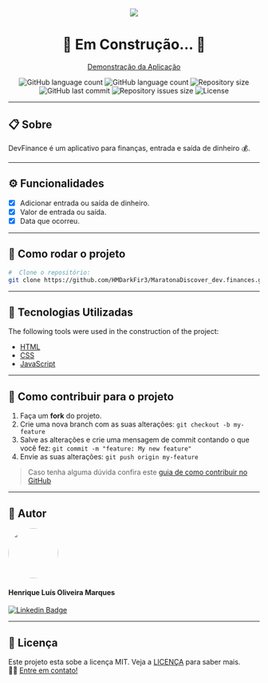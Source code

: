 <h1 align="center">
  <img src="https://user-images.githubusercontent.com/65872394/110146547-775df480-7db9-11eb-914e-b6702075d1af.png" />
</h1>

<h1 align="center">
  🚧 Em Construção... 🚧
</h1>

<p align="center" >
  <a href="https://devfinances-rose.vercel.app">Demonstração da Aplicação</a>
</p>

<p align="center" >
  <img alt="GitHub language count" src="https://img.shields.io/github/languages/top/hmdarkfir3/MaratonaDiscover_dev.finances" />
  
  <img alt="GitHub language count" src="https://img.shields.io/github/languages/count/hmdarkfir3/MaratonaDiscover_dev.finances" />

  <img alt="Repository size" src="https://img.shields.io/github/repo-size/hmdarkfir3/MaratonaDiscover_dev.finances">
  
  <img alt="GitHub last commit" src="https://img.shields.io/github/last-commit/hmdarkfir3/MaratonaDiscover_dev.finances">
  
  <img alt="Repository issues size" src="https://img.shields.io/github/issues/hmdarkfir3/MaratonaDiscover_dev.finances">
  
  <img alt="License" src="https://img.shields.io/badge/license-MIT-blue.svg" />
</p>
  
---

## 📋 Sobre
DevFinance é um aplicativo para finanças, entrada e saída de dinheiro 💰.

---

## ⚙️ Funcionalidades

- [x] Adicionar entrada ou saída de dinheiro.
- [x] Valor de entrada ou saída.
- [x] Data que ocorreu.
  
---

## 📂 Como rodar o projeto

```bash
#  Clone o repositório:
git clone https://github.com/HMDarkFir3/MaratonaDiscover_dev.finances.git
```

---

## 🚀 Tecnologias Utilizadas
 
The following tools were used in the construction of the project:

- [HTML](https://developer.mozilla.org/pt-BR/docs/Web/Guide/HTML/HTML5)
- [CSS](https://developer.mozilla.org/pt-BR/docs/Web/CSS)
- [JavaScript](https://developer.mozilla.org/pt-BR/docs/Web/JavaScript)

---

## 💪 Como contribuir para o projeto

1. Faça um **fork** do projeto.
2. Crie uma nova branch com as suas alterações: `git checkout -b my-feature`
3. Salve as alterações e crie uma mensagem de commit contando o que você fez: `git commit -m "feature: My new feature"`
4. Envie as suas alterações: `git push origin my-feature`
> Caso tenha alguma dúvida confira este [guia de como contribuir no GitHub](https://github.com/firstcontributions/first-contributions)

---

## 🧑 Autor

<img style="border-radius: 50%;" src="https://github.com/HMDarkFir3.png" width="100px;" alt=""/>
<h4>Henrique Luís Oliveira Marques</h4>

[![Linkedin Badge](https://img.shields.io/badge/-Henrique-blue?style=flat-square&logo=Linkedin&logoColor=white&link=https://www.linkedin.com/in/henrique-luís-oliveira-marques-3406361a7/)](https://www.linkedin.com/in/henrique-luís-oliveira-marques-3406361a7/) 

---

## 📝 Licença
Este projeto esta sobe a licença MIT. Veja a [LICENÇA](./LICENSE) para saber mais. 
<br>
👋🏽 [Entre em contato!](https://www.linkedin.com/in/henrique-luís-oliveira-marques-3406361a7/)


